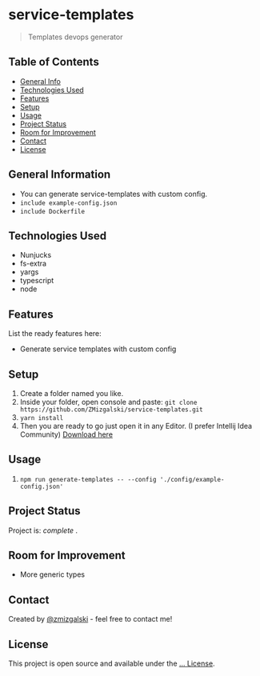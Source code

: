 # service-templates
> Templates devops generator

## Table of Contents
* [General Info](#general-information)
* [Technologies Used](#technologies-used)
* [Features](#features)
* [Setup](#setup)
* [Usage](#usage)
* [Project Status](#project-status)
* [Room for Improvement](#room-for-improvement)
* [Contact](#contact)
* [License](#license)

## General Information
- You can generate service-templates with custom config.
- ``` include example-config.json ```
- ``` include Dockerfile ```

## Technologies Used
- Nunjucks
- fs-extra
- yargs
- typescript
- node

## Features
List the ready features here:
- Generate service templates with custom config

## Setup
1. Create a folder named you like.
2. Inside your folder, open console and paste: `git clone https://github.com/ZMizgalski/service-templates.git`
3. `yarn install`
4. Then you are ready to go just open it in any Editor. (I prefer Intellij Idea Community) [Download here](https://www.jetbrains.com/idea/download/#section=windows)

## Usage
1. `npm run generate-templates -- --config './config/example-config.json'`

## Project Status
Project is:  _complete_ .

## Room for Improvement
- More generic types

## Contact
Created by [@zmizgalski](https://zmizgalski.github.io/) - feel free to contact me!

## License
This project is open source and available under the [... License](https://github.com/ZMizgalski/service-templates/blob/main/LICENSE).
